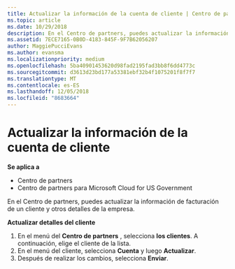 ```yaml
---
title: Actualizar la información de la cuenta de cliente | Centro de partners
ms.topic: article
ms.date: 10/29/2018
description: En el Centro de partners, puedes actualizar la información de facturación de un cliente y otros detalles de la empresa.
ms.assetid: 7ECE7165-0B0D-4183-845F-9F7B62056207
author: MaggiePucciEvans
ms.author: evansma
ms.localizationpriority: medium
ms.openlocfilehash: 5ba40901453620d98fad2195fad3bb8f6dd4773c
ms.sourcegitcommit: d3613d23bd177a53381ebf32b4f1075201f8f7f7
ms.translationtype: MT
ms.contentlocale: es-ES
ms.lasthandoff: 12/05/2018
ms.locfileid: "8683664"
---
```

# <a name="update-customer-account-info"></a>Actualizar la información de la cuenta de cliente

**Se aplica a**

-  Centro de partners
-  Centro de partners para Microsoft Cloud for US Government


En el Centro de partners, puedes actualizar la información de facturación de un cliente y otros detalles de la empresa.

**Actualizar detalles del cliente**

1.  En el menú del **Centro de partners** , selecciona **los clientes**. A continuación, elige el cliente de la lista.
2.  En el menú del cliente, selecciona **Cuenta** y luego **Actualizar**.
3.  Después de realizar los cambios, selecciona **Enviar**.

 

 



